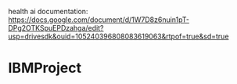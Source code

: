 health ai documentation: https://docs.google.com/document/d/1W7D8z6nuin1pT-DPg2OTKSpuEPDzahga/edit?usp=drivesdk&ouid=105240396808083619063&rtpof=true&sd=true
# IBMProject
